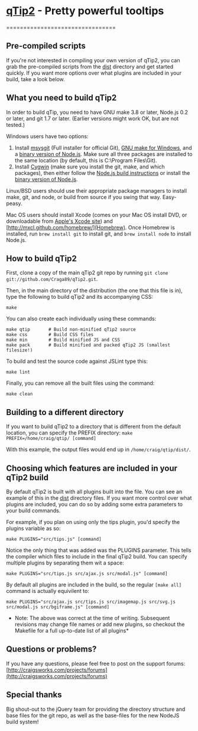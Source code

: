 # [qTip2](http://craigsworks.com/projects/qtip2/) - Pretty powerful tooltips
================================

Pre-compiled scripts
--------------------
If you're not interested in compiling your own version of qTip2, you can grab the pre-compiled scripts from the 
[dist](http://github.com/Craga89/qTip2/tree/master/dist/) directory and get started quickly. If you want more options
over what plugins are included in your build, take a look below.


What you need to build qTip2
----------------------------
In order to build qTip, you need to have GNU make 3.8 or later, Node.js 0.2 or later, and git 1.7 or later.
(Earlier versions might work OK, but are not tested.)

Windows users have two options:

1. Install [msysgit](https://code.google.com/p/msysgit/) (Full installer for official Git),
   [GNU make for Windows](http://gnuwin32.sourceforge.net/packages/make.htm), and a
   [binary version of Node.js](http://node-js.prcn.co.cc/). Make sure all three packages are installed to the same
   location (by default, this is C:\Program Files\Git).
2. Install [Cygwin](http://cygwin.com/) (make sure you install the git, make, and which packages), then either follow
   the [Node.js build instructions](https://github.com/ry/node/wiki/Building-node.js-on-Cygwin-%28Windows%29) or install
   the [binary version of Node.js](http://node-js.prcn.co.cc/).

Linux/BSD users should use their appropriate package managers to install make, git, and node, or build from source
if you swing that way. Easy-peasy.

Mac OS users should install Xcode (comes on your Mac OS install DVD, or downloadable from
[Apple's Xcode site](http://developer.apple.com/technologies/xcode.html)) and
[http://mxcl.github.com/homebrew/](Homebrew). Once Homebrew is installed, run `brew install git` to install git,
and `brew install node` to install Node.js.


How to build qTip2
------------------
First, clone a copy of the main qTip2 git repo by running `git clone git://github.com/Craga89/qTip2.git`.

Then, in the main directory of the distribution (the one that this file is in), type
the following to build qTip2 and its accompanying CSS:

	make

You can also create each individually using these commands:

	make qtip		# Build non-minified qTip2 source
	make css 		# Build CSS files
	make min 		# Build minified JS and CSS
	make pack		# Build minified and packed qTip2 JS (smallest filesize!)

To build and test the source code against JSLint type this:

	make lint

Finally, you can remove all the built files using the command:

	make clean


Building to a different directory
---------------------------------
If you want to build qTip2 to a directory that is different from the default location, you can specify the PREFIX
directory: `make PREFIX=/home/craig/qtip/ [command]`

With this example, the output files would end up in `/home/craig/qtip/dist/`.


Choosing which features are included in your qTip2 build
--------------------------------------------------------
By default qTip2 is built with all plugins built into the file. You can see an example of this in the [dist](http://github.com/Craga89/qTip2/tree/master/dist/)
directory files. If you want more control over what plugins are included, you can do so by adding some extra parameters to your build commands.

For example, if you plan on using only the tips plugin, you'd specify the plugins variable as so:

	make PLUGINS="src/tips.js" [command]
	
Notice the only thing that was added was the PLUGINS parameter. This tells the compiler which files to include in the final qTip2 build. You can specify multiple
plugins by separating them wit a space:

	make PLUGINS="src/tips.js src/ajax.js src/modal.js" [command]
	
By default all plugins are included in the build, so the regular `[make all]` command is actually equivilent to:

	make PLUGINS="src/ajax.js src/tips.js src/imagemap.js src/svg.js src/modal.js src/bgiframe.js" [command]

* Note: The above was correct at the time of writing. Subsequent revisions may change file names or add new plugins, so checkout the Makefile for a full up-to-date list of all plugins*


Questions or problems?
----------------------
If you have any questions, please feel free to post on the support forums:
[http://craigsworks.com/projects/forums](http://craigsworks.com/projects/forums)


Special thanks
--------------
Big shout-out to the jQuery team for providing the directory structure and base files for the git repo, as well as the base-files for the new NodeJS build system!